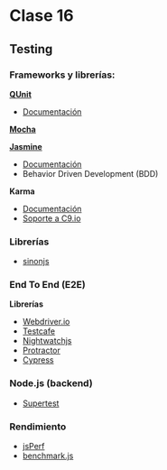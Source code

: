# Clase 16

## Testing

### Frameworks y librerías:

**[QUnit](https://api.qunitjs.com/)**
- [Documentación](https://api.qunitjs.com/)

**[Mocha](https://mochajs.org/)**

**[Jasmine](https://github.com/jasmine/jasmine)**
- [Documentación](http://jasmine.github.io/2.3/introduction.html)
- Behavior Driven Development (BDD)

**Karma**
- [Documentación](https://karma-runner.github.io/1.0/index.html)
- [Soporte a C9.io](https://karma-runner.github.io/1.0/plus/cloud9.html)

### Librerías

- [sinonjs](http://sinonjs.org/)

### End To End (E2E)

**Librerías**
- [Webdriver.io](http://webdriver.io/)
- [Testcafe](https://devexpress.github.io/testcafe/)
- [Nightwatchjs](http://nightwatchjs.org/)
- [Protractor](https://www.npmjs.com/package/protractor)
- [Cypress](https://www.cypress.io/)

### Node.js (backend)

- [Supertest](https://github.com/visionmedia/supertest)

### Rendimiento
- [jsPerf](http://jsperf.com/)
- [benchmark.js](http://benchmarkjs.com/)